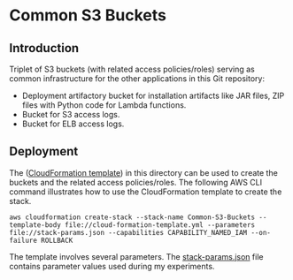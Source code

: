 # Common S3 Buckets

## Introduction
Triplet of S3 buckets (with related access policies/roles) serving as common infrastructure for the other applications in this Git repository:
* Deployment artifactory bucket for installation artifacts like JAR files, ZIP files with Python code for Lambda functions.
* Bucket for S3 access logs.
* Bucket for ELB access logs.

## Deployment
The ([CloudFormation template](./cloud-formation-template.yml)) in this directory can be used to create the buckets and the related access policies/roles. The following AWS CLI command illustrates how to use the CloudFormation template to create the stack.

```
aws cloudformation create-stack --stack-name Common-S3-Buckets --template-body file://cloud-formation-template.yml --parameters file://stack-params.json --capabilities CAPABILITY_NAMED_IAM --on-failure ROLLBACK
```

The template involves several parameters. The [stack-params.json](./stack-params.json) file contains parameter values used during my experiments.
